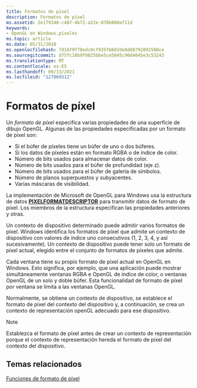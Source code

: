 ```yaml
---
title: Formatos de píxel
description: Formatos de píxel
ms.assetid: 2e179340-c487-4b72-a22e-078b800af11d
keywords:
- OpenGL en Windows,píxeles
ms.topic: article
ms.date: 05/31/2018
ms.openlocfilehash: 7d16f9f78edc0cf935fb602de8d88792091588ce
ms.sourcegitcommit: d75fc10b9f0825bbe5ce5045c90d4045e3c53243
ms.translationtype: MT
ms.contentlocale: es-ES
ms.lasthandoff: 09/13/2021
ms.locfileid: "127069312"
---
```

# <a name="pixel-formats"></a>Formatos de píxel

Un *formato de píxel* especifica varias propiedades de una superficie de dibujo OpenGL. Algunas de las propiedades especificadas por un formato de píxel son:

-   Si el búfer de píxeles tiene un búfer de uno o dos búferes.
-   Si los datos de píxeles están en formato RGBA o de índice de color.
-   Número de bits usados para almacenar datos de color.
-   Número de bits usados para el búfer de profundidad (eje z).
-   Número de bits usados para el búfer de galería de símbolos.
-   Número de planos superpuestos y subyacentes.
-   Varias máscaras de visibilidad.

La implementación de Microsoft de OpenGL para Windows usa la estructura de datos [**PIXELFORMATDESCRIPTOR**](/windows/win32/api/wingdi/ns-wingdi-pixelformatdescriptor) para transmitir datos de formato de píxel. Los miembros de la estructura especifican las propiedades anteriores y otras.

Un contexto de dispositivo determinado puede admitir varios formatos de píxel. Windows identifica los formatos de píxel que admite un contexto de dispositivo con valores de índice uno consecutivos (1, 2, 3, 4, y así sucesivamente). Un contexto de dispositivo puede tener solo un formato de píxel actual, elegido entre el conjunto de formatos de píxeles que admite.

Cada ventana tiene su propio formato de píxel actual en OpenGL en Windows. Esto significa, por ejemplo, que una aplicación puede mostrar simultáneamente ventanas RGBA e OpenGL de índice de color, o ventanas OpenGL de un solo y doble búfer. Esta funcionalidad de formato de píxel por ventana se limita a las ventanas OpenGL.

Normalmente, se obtiene un contexto de dispositivo, se establece el formato de píxel del contexto del dispositivo y, a continuación, se crea un contexto de representación openGL adecuado para ese dispositivo.

> [!Note]  
> Establezca el formato de píxel antes de crear un contexto de representación porque el contexto de representación hereda el formato de píxel del contexto del dispositivo.

 

## <a name="related-topics"></a>Temas relacionados

<dl> <dt>

[Funciones de formato de píxel](pixel-format-functions.md)
</dt> </dl>

 

 




